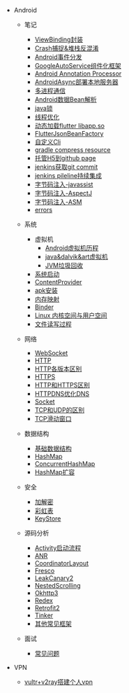 - Android
	- 笔记
		- [ViewBinding封装](/node/view-binding/view-binding.md)
		- [Crash捕捉&堆栈反混淆](/node/crash-retrace/crash-retrace.md)
		- [Android事件分发](/node/touch-event/touch_event.md)
		- [GoogleAutoService组件化框架](/node/google-auto-service/google-auto-service.md)
		- [Android Annotation Processor](/node/andorid-annotation-processor/andorid-annotation-processor.md)
		- [AndroidAsync部署本地服务器](/node/andorid-async/andorid-async.md)
		- [多进程通信](/node/multi-process-community/multi-process-community.md)
		- [Android数据Bean解析](/node/json-bean/json-bean.md)
		- [java锁](/node/java-lock/java-lock.md)
		- [线程优化](/node/thread-optimizi/thread-optimizi.md)
		- [动态加载flutter libapp.so](/node/dynamic-load-flutter/dynamic-load-flutter.md)
		- [FlutterJsonBeanFactory](/node/FlutterJsonBeanFactory/FlutterJsonBeanFactory.md)
		<!-- - [fataar解决Flutter打包依赖](/node/fat-aar/fat-aar.md) -->
		- [自定义Cli](/node/customer-cli/customer-cli.md)
		- [gradle compress resource](/node/gradle-compress-resource.md)
		- [托管H5到github page](/node/vue-github-page/vue-github-page.md)
		- [jenkins获取git commit](/node/jenkins-git-commitlog/jenkins-git-commitlog.md)
		- [jenkins pileline持续集成](/node/jenkins-pileline-android/jenkins-pileline-android.md)
		- [字节码注入-javassist](/node/javassit/javassit.md)
		- [字节码注入-AspectJ](/node/gradle7x-aspectjx/gradle7x-aspectjx.md)
		- [字节码注入-ASM](/node/asm/asm.md)
		- [errors](/node/errors/error.md)
		
	- 系统
		- 虚拟机
			- [Android虚拟机历程](/android-system/virtual-machine/android-virtual-machine/android-virtual-machine.md)
			- [java&dalvik&art虚拟机](/android-system/virtual-machine/java-dalvik-art-machine/java-dalvik-art-machine.md)
			- [JVM垃圾回收](/android-system/virtual-machine/jmv-recycler-algorithm/jmv-recycler-algorithm.md)
		- [系统启动](/android-system/system-start/system-start.md)
		- [ContentProvider](/android-system/content-provider/content-provider.md)
		- [apk安装](/android-system/apk-install/apk-install.md)
		- [内存映射](/android-system/mmap/mmap.md)
		- [Binder](/android-system/binder/binder.md)
		- [Linux 内核空间与用户空间](/android-system/kernel-user-space/kernel-user-space.md)
		- [文件读写过程](/android-system/file-read/file-read.md)
	- 网络
		- [WebSocket](/net/web-socket/web-socket.md)
		- [HTTP](/net/http/http.md) 
		- [HTTP各版本区别](/net/http-version-diff/http-version-diff.md) 
		- [HTTPS](/net/https/https.md) 
		- [HTTP和HTTPS区别](/net/http&https/http&https.md) 
		- [HTTPDNS优化DNS](/net/httpdns/httpdns.md) 
		- [Socket](/net/socket/socket.md) 
		- [TCP和UDP的区别](/net/tcp-udp/tcp-udp.md)
		- [TCP滑动窗口](/net/tcp-slide-window/tcp-slide-window.md)
	
	- 数据结构
		- [基础数据结构](/data-structure/base-structure/base-structure.md)
		- [HashMap](/data-structure/hashmap/hashmap.md)
		- [ConcurrentHashMap](/data-structure/concurrenthashmap/concurrenthashmap.md)
		- [HashMap扩容](/data-structure/hashmap-expansion/hashmap-expansion.md)

	- 安全
		- [加解密](/safe/encry-decry/encry-decry.md)
		- [彩虹表](/safe/rainbow-tables/rainbow-tables.md)
		- [KeyStore](/safe/keystore/keystore.md)
		
	- 源码分析
		- [Activity启动流程](/source/activity/activity.md)
		- [ANR](/source/anr/anr.md)
		- [CoordinatorLayout](/source/coordinatorlayout/coordinatorlayout.md)
		- [Fresco](/source/fresco/freco.md)
		- [LeakCanary2](/source/leakcanary2/leakcanary2.md)
		- [NestedScrolling](/source/nestedscrolling/nestedscrolling.md)
		- [Okhttp3](/source/okhttp3/okhttp3.md)
		- [Redex](/source/redex/redex.md)
		- [Retrofit2](/source/retrofit2/retrofit2.md)
		- [Tinker](/source/tinker/tinker.md)
		- [其他常见框架](/source/others/others.md)
	- 面试
		- [常见问题](/interview/interview.md)

- VPN
	- [vultr+v2ray搭建个人vpn](/vpn/vultr_v2ray/vultr_v2ray.md)	

		